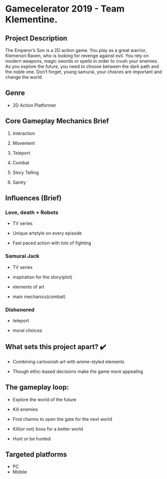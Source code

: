 # Gamecelerator 2019 - Team Klementine.

## Project Description
The Emperor’s Son is a 2D action game. You play as a great warrior, Klemenori Raven, who is looking for revenge against evil. You rely on modern weapons, magic swords or spells in order to crush your enemies. As you explore the future, you need to choose between the dark path and the noble one. Don’t forget, young samurai, your choices are important and change the world.

## Genre
 - 2D Action Platformer
 
## Core Gameplay Mechanics Brief

 1. Interaction
 
 2. Movement
 
 3. Teleport
 
 4. Combat
 
 5. Story Telling
 
 6. Sanity 

## Influences (Brief)
 ### Love, death + Robots
 
  - TV series
  
  - Unique artstyle on every episode
  
  - Fast paced action with lots of fighting
  
 ### Samurai Jack
 
  - TV series
 
  - inspiration for the story(plot)
  
  - elements of art
  
  - main mechanics(combat)
   
 ### Dishonored
  
  - teleport
  
  - moral choices


## What sets this project apart? ✔️ 

  - <Unique Art Style> Combining cartoonish art with anime-styled elements
 
  - <The ethics> Though ethic-based decisions make the game more appealing

## The gameplay loop:

 - Explore the world of the future
 
 - Kill enemies
 
 - Find charms to open the gate for the next world
 
 - Kill(or not) boss for a better world
 
 - Hunt or be hunted


## Targeted platforms
 - PC
 - Mobile




